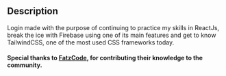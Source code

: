 ## Description

Login made with the purpose of continuing to practice my skills in ReactJs, break the ice with Firebase using one of its main features and get to know TailwindCSS, one of the most used CSS frameworks today.

#### Special thanks to [FatzCode](https://www.youtube.com/faztcode), for contributing their knowledge to the community.
